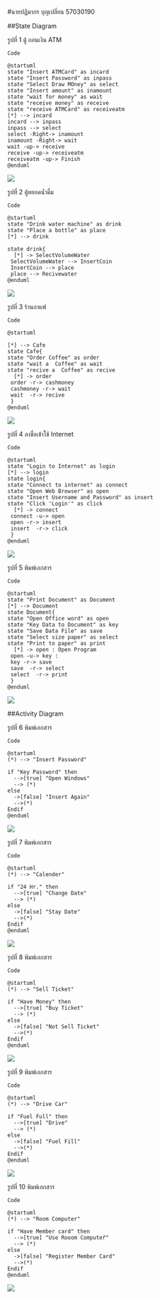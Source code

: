 #นายปฏิมากร บุญเปลี่ยน  57030190

##State Diagram

รูปที่ 1 ตู้ ถอนเงิน ATM
```
Code
```
```
@startuml
state "Insert ATMCard" as incard
state "Insert Password" as inpass
state "Select Draw MOney" as select
state "Insert amount" as inamount
state "wait for money" as wait
state "receive money" as receive
state "receive ATMCard" as receiveatm
[*] --> incard
incard --> inpass
inpass --> select
select -Right-> inamount
inamount -Right-> wait
wait -up-> receive
receive -up-> receiveatm
receiveatm -up-> Finish
@enduml
```

![](https://github.com/patimakorn54/OOAD-WEEK11/blob/master/statediagram/1.png?raw=true)


รูปที่ 2 ตู้หยอดน้ำดื่ม
```
Code
```
```
@startuml
state "Drink water machine" as drink
state "Place a bottle" as place
[*] --> drink

state drink{
  [*] -> SelectVolumeWater
 SelectVolumeWater --> InsertCoin
 InsertCoin --> place
 place --> Recivewater 
@enduml
```

![](https://github.com/patimakorn54/OOAD-WEEK11/blob/master/statediagram/2.png?raw=true)


รูปที่ 3 ร้านกาแฟ
```
Code
```
```
@startuml

[*] --> Cafe
state Cafe{
state "Order Coffee" as order
state "wait a  Coffee" as wait
state "recive a  Coffee" as recive
  [*] -> order
 order -r-> cashmoney
 cashmoney -r-> wait
 wait  -r-> recive 
 }
@enduml
```

![](https://github.com/patimakorn54/OOAD-WEEK11/blob/master/statediagram/3.png?raw=true)


รูปที่ 4 ลงชื่อเข้าใช้ Internet
```
Code
```
```
@startuml 
state "Login to Internet" as login
[*] --> login
state login{
state "Connect to internet" as connect
state "Open Web Browser" as open
state "Insert Username and Password" as insert
state "Click 'Login'" as click
  [*] -> connect
 connect -u-> open
 open -r-> insert
 insert  -r-> click 
 }
@enduml
```

![](https://github.com/patimakorn54/OOAD-WEEK11/blob/master/statediagram/4.png?raw=true)


รูปที่ 5 พิมพ์เอกสาร
```
Code
```
```
@startuml 
state "Print Document" as Document
[*] --> Document
state Document{
state "Open Office word" as open
state "Key Data to Document" as key
state "Save Data File" as save
state "Select size paper" as select
state "Print to paper" as print
  [*] -> open : Open Program
 open -u-> key :
 key -r-> save
 save  -r-> select 
 select  -r-> print
 }
@enduml
```

![](https://github.com/patimakorn54/OOAD-WEEK11/blob/master/statediagram/5.png?raw=true)


##Activity Diagram



รูปที่ 6 พิมพ์เอกสาร
```
Code
```
```
@startuml
(*) --> "Insert Password"

if "Key Password" then
  -->[true] "Open Windows"
  --> (*)
else
  ->[false] "Insert Again"
  -->(*)
Endif
@enduml
```

![](https://github.com/patimakorn54/OOAD-WEEK11/blob/master/statediagram/6.png?raw=true)


รูปที่ 7 พิมพ์เอกสาร
```
Code
```
```
@startuml
(*) --> "Calender"

if "24 Hr." then
  -->[true] "Change Date"
  --> (*)
else
  ->[false] "Stay Date"
  -->(*)
Endif
@enduml
```

![](https://github.com/patimakorn54/OOAD-WEEK11/blob/master/statediagram/7.png?raw=true)



รูปที่ 8 พิมพ์เอกสาร
```
Code
```
```
@startuml
(*) --> "Sell Ticket"

if "Have Money" then
  -->[true] "Buy Ticket"
  --> (*)
else
  ->[false] "Not Sell Ticket"
  -->(*)
Endif
@enduml
```

![](https://github.com/patimakorn54/OOAD-WEEK11/blob/master/statediagram/8.png?raw=true)



รูปที่ 9 พิมพ์เอกสาร
```
Code
```
```
@startuml
(*) --> "Drive Car"

if "Fuel Full" then
  -->[true] "Drive"
  --> (*)
else
  ->[false] "Fuel Fill"
  -->(*)
Endif
@enduml
```

![](https://github.com/patimakorn54/OOAD-WEEK11/blob/master/statediagram/9.png?raw=true)




รูปที่ 10 พิมพ์เอกสาร
```
Code
```
```
@startuml
(*) --> "Room Computer"

if "Have Member card" then
  -->[true] "Use Rooom Computer๊"
  --> (*)
else
  ->[false] "Register Member Card"
  -->(*)
Endif
@enduml
```

![](https://github.com/patimakorn54/OOAD-WEEK11/blob/master/statediagram/10.png?raw=true)

